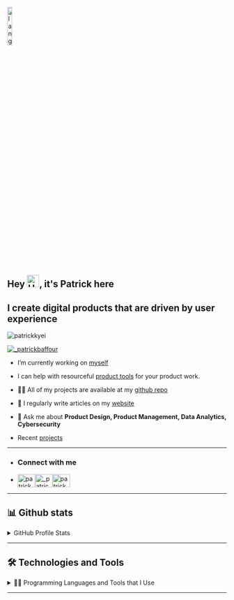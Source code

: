<p align="left"><img width=15%" src="lang.gif" alt="lang image here" /></p>

## Hey <img src="https://media.giphy.com/media/hvRJCLFzcasrR4ia7z/giphy.gif" width="28" alt="Hand Wave">, it's Patrick here

## I create digital products that are driven by user experience

![patrickkyei](https://komarev.com/ghpvc/?username=patrickkyei&label=Profile%20views&color=0e75b6&style=flat)

[![_patrickbaffour](https://img.shields.io/twitter/follow/_patrickbaffour?logo=twitter&style=for-the-badge)](https://twitter.com/_patrickbaffour)



- I’m currently working on [myself](https://patrickkyei.com/about "Patrick Kyei")

- I can help with resourceful [product tools](https://patrickkyei.com/posts/product-resource-links/ "product tools") for your product work.

- 👨‍💻 All of my projects are available at my [github repo](https://github.com/PatrickKyei "github repo")

- 📝 I regularly write articles on my [website](https://patrickkyei.com/ "website")

- 💬 Ask me about **Product Design, Product Management, Data Analytics, Cybersecurity**

- Recent [projects](https://patrickkyei.com/projects/ "Project")

* * *



- ### Connect with me

- [<img align="center" src="https://raw.githubusercontent.com/rahuldkjain/github-profile-readme-generator/master/src/images/icons/Social/linked-in-alt.svg" alt="patrickbaffour" height="30" width="40" class="jop-noMdConv">](https://linkedin.com/in/patrickbaffour)[<img align="center" src="https://raw.githubusercontent.com/rahuldkjain/github-profile-readme-generator/master/src/images/icons/Social/instagram.svg" alt="_patrickbaffour" height="30" width="40" class="jop-noMdConv">](https://instagram.com/_patrickbaffour)[<img align="center" src="https://raw.githubusercontent.com/rahuldkjain/github-profile-readme-generator/master/src/images/icons/Social/dribbble.svg" alt="patrickbaffour" height="30" width="40" class="jop-noMdConv">](https://dribbble.com/patrickbaffour)

---
## 📊 Github stats

<details>
    <summary>GitHub Profile Stats</summary>
    <br/>
    <p align="center">

![patrickkyei](https://github-readme-stats.vercel.app/api/top-langs?username=patrickkyei&show_icons=true&locale=en&layout=compact)

![patrickkyei](https://github-readme-stats.vercel.app/api?username=patrickkyei&show_icons=true&theme=default#gh-light-mode-only)

![patrickkyei](https://github-readme-streak-stats.herokuapp.com/?user=patrickkyei&)

[![**Cybersecurity**](https://api.roadmap.sh/v1-badge/wide/648792ece4bf41c65b04a05a?variant=dark)](https://roadmap.sh)
    </p>
</details>

---

<!------------------SECTION------------------------------->


## 🛠️ Technologies and Tools

<details>
<summary>🐱‍💻 Programming Languages and Tools that I Use</summary>
<table>
<thead>
  <tr>
    <th>Categories</th>
    <th colspan="5">Technology</th>
  </tr>
</thead>
<tbody align="center">
  <tr>
    <td>Programming Language</td>
    <td>
        <img src="https://img.shields.io/badge/Python-FFD43B?style=for-the-badge&logo=python&logoColor=darkgreen "/>
        <br>Python
    </td>
    <td>
        <img src="https://img.shields.io/badge/JavaScript-323330?style=for-the-badge&logo=javascript&logoColor=F7DF1E"  />
        <br>JavaScript
    </td>
    <td>
        <img src="https://img.shields.io/badge/Kotlin-0095D5?&style=for-the-badge&logo=kotlin&logoColor=white"  />
        <br>Kotlin
    </td>
    <td>
        <img src="https://img.shields.io/badge/PHP-777BB4?style=for-the-badge&logo=php&logoColor=white"  />
        <br>PHP
    </td>
    <td>
        <img src="https://img.shields.io/badge/Swift-FA7343?style=for-the-badge&logo=swift&logoColor=white"  />
        <br>Swift
    </td>
  </tr>
  <tr>
    <td>Libraries</td>
    <td>
        <img src="https://img.shields.io/badge/Numpy-777BB4?style=for-the-badge&logo=numpy&logoColor=white"  />
        <br>Numpy
    </td>
    <td>
        <img src="https://img.shields.io/badge/Pandas-2C2D72?style=for-the-badge&logo=pandas&logoColor=white"  />
        <br>Pandas
    </td>
    <td>
        <img src="https://img.shields.io/badge/Swift-FA7343?style=for-the-badge&logo=swift&logoColor=white" alt="Swift"  />
        <br>Matplotlib
    </td>
    <td>
        <img src="https://img.shields.io/badge/scikit_learn-F7931E?style=for-the-badge&logo=scikit-learn&logoColor=white" alt="Swift"  />
        <br>Scikit-Learn
    </td>
    <td>
        <img src="https://img.shields.io/badge/Swift-FA7343?style=for-the-badge&logo=swift&logoColor=white" alt="Swift"  />
        <br>Scrapy
    </td>
  </tr>
  <tr>
    <td>Front-End Technologies</td>
    <td>
        <img src="https://img.shields.io/badge/Sass-CC6699?style=for-the-badge&logo=sass&logoColor=white" alt="Sass"  />
        <br>Sass
    </td>
    <td>
        <img src="https://img.shields.io/badge/Bootstrap-563D7C?style=for-the-badge&logo=bootstrap&logoColor=white" alt="Bootstrap"  />
        <br>Bootstrap
    </td>
    <td>
        <img src="https://img.shields.io/badge/Tailwind_CSS-38B2AC?style=for-the-badge&logo=tailwind-css&logoColor=white" alt="Tailwind"  />
        <br>Tailwind
    </td>
    <td>
        <img src="https://img.shields.io/badge/JavaScript-323330?style=for-the-badge&logo=javascript&logoColor=F7DF1E" alt="JavaScript"  />
        <br>JavaScript
    </td>
    <td>
        <img src="https://img.shields.io/badge/Vue.js-35495E?style=for-the-badge&logo=vuedotjs&logoColor=4FC08D" alt="Vue"  />
        <br>Vue
    </td>
  </tr>
  <tr>
    <td>Back-End Technologies</td>
    <td>
        <img src="https://img.shields.io/badge/Django-092E20?style=for-the-badge&logo=django&logoColor=green" alt="Django"  />
        <br>Django
    </td>
    <td>
        <img src=" https://img.shields.io/badge/DJANGO-REST-ff1709?style=for-the-badge&logo=django&logoColor=white&color=ff1709&labelColor=gray" alt="CodeIgniter"  />
        <br>CodeIgniter
    </td>
    <td></td>
    <td></td>
    <td></td>
  </tr>
  <tr>
    <td>Database</td>
    <td>
        <img src="https://img.shields.io/badge/SQLite-07405E?style=for-the-badge&logo=sqlite&logoColor=white" alt="SQLite" />
        <br>SQLite
    </td>
    <td>
        <img src="https://img.shields.io/badge/MySQL-005C84?style=for-the-badge&logo=mysql&logoColor=white" alt="MySQL" />
        <br>MySQL
    </td>
    <td>
        <img src="https://img.shields.io/badge/PostgreSQL-316192?style=for-the-badge&logo=postgresql&logoColor=white" alt="PostgreSQL" />
        <br>PostgreSQL
    </td>
    <td>
        <img src="https://img.shields.io/badge/firebase-ffca28?style=for-the-badge&logo=firebase&logoColor=black" alt="Firestore" />
        <br>Firestore
    </td>
    <td>
        <img src="https://img.shields.io/badge/redis-%23DD0031.svg?&style=for-the-badge&logo=redis&logoColor=white" alt="Redis" />
        <br>Redis
    </td>
  </tr>
  <tr>
    <td>Cloud Hosting</td>
    <td>
        <img src="https://img.shields.io/badge/Google_Cloud-4285F4?style=for-the-badge&logo=google-cloud&logoColor=white" alt="Google Cloud" />
        <br>GCP
    </td>
    <td>
        <img src="https://img.shields.io/badge/Amazon_AWS-232F3E?style=for-the-badge&logo=amazon-aws&logoColor=white" alt="AWS" />
        <br>AWS
    </td>
    <td>
        <img src="https://img.shields.io/badge/microsoft%20azure-0089D6?style=for-the-badge&logo=microsoft-azure&logoColor=white" alt="Azure" />
        <br>Azure
    </td>
    <td>
        <img src="https://img.shields.io/badge/Heroku-430098?style=for-the-badge&logo=heroku&logoColor=white" alt="Heroku" />
        <br>Heroku
    </td>
    <td></td>
  </tr>
  <tr>
    <td rowspan="4">Software & Tools</td>
    <td>
        <img src="https://img.shields.io/badge/GitKraken-179287?style=for-the-badge&logo=GitKraken&logoColor=white" alt="Git" />
        <br>Git
    </td>
    <td>
        <img src="https://img.shields.io/badge/Jira-0052CC?style=for-the-badge&logo=Jira&logoColor=white" alt="Jira" />
        <br>Jira
    </td>
    <td>
    </td>
    <td>
        <img src="https://img.shields.io/badge/pycharm-143?style=for-the-badge&logo=pycharm&logoColor=black&color=black&labelColor=green" alt="Pycharm" />
        <br>Pycharm
    </td>
    <td>
        <img src="https://img.shields.io/badge/Android_Studio-3DDC84?style=for-the-badge&logo=android-studio&logoColor=white" alt="Android Studio" />
        <br>Android Studio
    </td>
  </tr>
  <tr>
    <td>
        <img src="https://img.shields.io/badge/Notion-000000?style=for-the-badge&logo=notion&logoColor=white" alt="Notion" />
        <br>Notion
    </td>
    <td>
        <img src="https://img.shields.io/badge/Ubuntu-E95420?style=for-the-badge&logo=ubuntu&logoColor=white" alt="Ubuntu" />
        <br>Ubuntu
    </td>
    <td>
        <img src="https://img.shields.io/badge/mac%20os-000000?style=for-the-badge&logo=apple&logoColor=white" alt="MacOS" />
        <br>MacOS
    </td>
    <td>
        <img src="https://img.shields.io/badge/Windows-0078D6?style=for-the-badge&logo=windows&logoColor=white" alt="Windows" />
        <br>Windows
    </td>
    <td>
        <img src="https://img.shields.io/badge/Figma-F24E1E?style=for-the-badge&logo=figma&logoColor=white" alt="figma"   >
        <br>Figma 
    </td>
  </tr>
  <tr>
    <td>
        <img src="https://img.shields.io/badge/IntelliJIDEA-000000.svg?style=for-the-badge&logo=intellij-idea&logoColor=white" alt="IntelliJ IDEA" />
        <br>IntelliJ IDEA
    </td>
    <td>
        <img src="https://img.shields.io/badge/Webpack-8DD6F9?style=for-the-badge&logo=Webpack&logoColor=white" alt="Webpack" />
        <br>Webpack
    </td>
    <td>
        <img src="https://img.shields.io/badge/circleci-343434?style=for-the-badge&logo=circleci&logoColor=white" alt="CircleCI" />
        <br>CircleCI
    </td>
    <td>
        <img src="https://img.shields.io/badge/travis_CI-3EAAAF?style=for-the-badge&logo=travisci&logoColor=white" alt="TravisCI" />
        <br>TravisCI
    </td>
    <td>
        <img src="https://img.shields.io/badge/GitHub_Actions-2088FF?style=for-the-badge&logo=github-actions&logoColor=white" alt="Github Actions" />
        <br>Github Actions
    </td>
  </tr>
  <tr>
    <td>
        <img src="https://img.shields.io/badge/GitKraken-179287?style=for-the-badge&logo=GitKraken&logoColor=white" alt="Github" />
        <br>Github
    </td>
    <td>
        <img src="https://img.shields.io/badge/Jupyter-F37626.svg?&style=for-the-badge&logo=Jupyter&logoColor=white" alt="Jupyter Notebook" />
        <br>Jupyter Notebook
    </td>
    <td>
        <img src="https://img.shields.io/badge/Numpy-777BB4?style=for-the-badge&logo=numpy&logoColor=white" alt="Mypy" />
        <br>Mypy
    </td>
    <td>
    </td>
    <td>
        <img src="https://img.shields.io/badge/Postman-FF6C37?style=for-the-badge&logo=Postman&logoColor=white" alt="Postman" />
        <br>Postman
    </td>
  </tr>
  <tr>
    <td>Linters & Code Formatters</td>
    <td>
        <img src="https://img.shields.io/badge/eslint-3A33D1?style=for-the-badge&logo=eslint&logoColor=white" alt="Github Actions" />
        <br>ESlint
    </td>
    <td>
        <img src="https://img.shields.io/badge/stylelint-000?style=for-the-badge&logo=stylelint&logoColor=white" alt="Github Actions" />
        <br>Stylelint
    </td>
    <td>
        <img src="https://img.shields.io/badge/stylelint-000?style=for-the-badge&logo=stylelint&logoColor=white" alt="Github Actions" />
        <br>Pylint
    </td>
    <td>
        Flake8
    </td>
    <td>
        <img src=" https://img.shields.io/badge/stylelint-000?style=for-the-badge&logo=stylelint&logoColor=white" alt="Github Actions" />
        <br>Black
    </td>
  </tr>
</tbody>
</table>
</details>
<!--Tools Image list: https://github.com/PrynsTag/PrynsTag/edit/master/README.md -->

---

<!------------------SECTION------------------------------->
<!--
<div align="center">
    <h3>Support Me</h3>
    <p>
        <a href="https://www.buymeacoffee.com/patrickbaffour" target="_blank">
            <img src="https://img.shields.io/badge/Buy_Me_A_Coffee-FFDD00?style=for-the-badge&logo=buy-me-a-coffee&logoColor=black" alt="Buy Me A Coffee" >
        </a>
        <a href="https://ko-fi.com/patrickkyei">
            <img src="https://img.shields.io/badge/Ko--fi-F16061?style=for-the-badge&logo=ko-fi&logoColor=white" alt="Ko-Fi Logo">
        </a>
    </p>
</div>-->

<!-- 
📊 **This Week I Spent My Time On**

```text
⌚︎ Time Zone: Accra/UTC

💬 Programming Languages: 
Python                   3 hrs 46 mins       █████████████░░░░░░░░░░░░   55.4% 
YAML                     1 hr 16 mins        ████░░░░░░░░░░░░░░░░░░░░░   18.79% 
INI                      38 mins             ██░░░░░░░░░░░░░░░░░░░░░░░   9.45% 
Text                     38 mins             ██░░░░░░░░░░░░░░░░░░░░░░░   9.35% 
requirements-pro.txt     18 mins             █░░░░░░░░░░░░░░░░░░░░░░░░   4.61%

🔥 Editors: 
PyCharm                  6 hrs 42 mins       ████████████████████████░   98.21% 
VS Code                  7 mins              ░░░░░░░░░░░░░░░░░░░░░░░░░   1.79%

🐱‍💻 Projects: 
oneBarangay-REST-API     6 hrs 44 mins       ████████████████████████░   98.85% 
docker                   4 mins              ░░░░░░░░░░░░░░░░░░░░░░░░░   1.15%

💻 Operating System: 
Windows                  6 hrs 44 mins       ████████████████████████░   98.85% 
Linux                    4 mins              ░░░░░░░░░░░░░░░░░░░░░░░░░   1.15% -->

<!-- For Reference -->



<!-- 
[<img src="https://angular.io/assets/images/logos/angular/angular.svg" alt="angular" width="40" height="40" class="jop-noMdConv">](https://angular.io) [<img src="https://raw.githubusercontent.com/devicons/devicon/master/icons/amazonwebservices/amazonwebservices-original-wordmark.svg" alt="aws" width="40" height="40" class="jop-noMdConv">](https://aws.amazon.com)[<img src="https://raw.githubusercontent.com/devicons/devicon/master/icons/bootstrap/bootstrap-plain-wordmark.svg" alt="bootstrap" width="40" height="40" class="jop-noMdConv">](https://getbootstrap.com)[<img src="https://raw.githubusercontent.com/devicons/devicon/master/icons/css3/css3-original-wordmark.svg" alt="css3" width="40" height="40" class="jop-noMdConv">](https://www.w3schools.com/css/)[<img src="https://www.vectorlogo.zone/logos/figma/figma-icon.svg" alt="figma" width="40" height="40" class="jop-noMdConv">](https://www.figma.com/)[<img src="https://www.vectorlogo.zone/logos/google_cloud/google_cloud-icon.svg" alt="gcp" width="40" height="40" class="jop-noMdConv">](https://cloud.google.com)[<img src="https://www.vectorlogo.zone/logos/git-scm/git-scm-icon.svg" alt="git" width="40" height="40" class="jop-noMdConv">](https://git-scm.com/)[<img src="https://raw.githubusercontent.com/devicons/devicon/master/icons/html5/html5-original-wordmark.svg" alt="html5" width="40" height="40" class="jop-noMdConv">](https://www.w3.org/html/)[<img src="https://www.vectorlogo.zone/logos/adobe_illustrator/adobe_illustrator-icon.svg" alt="illustrator" width="40" height="40" class="jop-noMdConv">](https://www.adobe.com/in/products/illustrator.html)[<img src="https://raw.githubusercontent.com/devicons/devicon/master/icons/javascript/javascript-original.svg" alt="javascript" width="40" height="40" class="jop-noMdConv">](https://developer.mozilla.org/en-US/docs/Web/JavaScript)[<img src="https://raw.githubusercontent.com/devicons/devicon/master/icons/linux/linux-original.svg" alt="linux" width="40" height="40" class="jop-noMdConv">](https://www.linux.org/)[<img src="https://raw.githubusercontent.com/prplx/svg-logos/5585531d45d294869c4eaab4d7cf2e9c167710a9/svg/materialize.svg" alt="materialize" width="40" height="40" class="jop-noMdConv">](https://materializecss.com/)[<img src="https://raw.githubusercontent.com/devicons/devicon/master/icons/mongodb/mongodb-original-wordmark.svg" alt="mongodb" width="40" height="40" class="jop-noMdConv">](https://www.mongodb.com/)[<img src="https://raw.githubusercontent.com/devicons/devicon/master/icons/nodejs/nodejs-original-wordmark.svg" alt="nodejs" width="40" height="40" class="jop-noMdConv">](https://nodejs.org)[<img src="https://raw.githubusercontent.com/devicons/devicon/master/icons/photoshop/photoshop-line.svg" alt="photoshop" width="40" height="40" class="jop-noMdConv">](https://www.photoshop.com/en)[<img src="https://www.vectorlogo.zone/logos/getpostman/getpostman-icon.svg" alt="postman" width="40" height="40" class="jop-noMdConv">](https://postman.com)[<img src="https://raw.githubusercontent.com/devicons/devicon/master/icons/python/python-original.svg" alt="python" width="40" height="40" class="jop-noMdConv">](https://www.python.org)[<img src="https://raw.githubusercontent.com/devicons/devicon/master/icons/react/react-original-wordmark.svg" alt="react" width="40" height="40" class="jop-noMdConv">](https://reactjs.org/)[<img src="https://raw.githubusercontent.com/devicons/devicon/master/icons/typescript/typescript-original.svg" alt="typescript" width="40" height="40" class="jop-noMdConv">](https://www.typescriptlang.org/)[<img src="https://cdn.worldvectorlogo.com/logos/adobe-xd.svg" alt="xd" width="40" height="40" class="jop-noMdConv">](https://www.adobe.com/products/xd.html) -->
